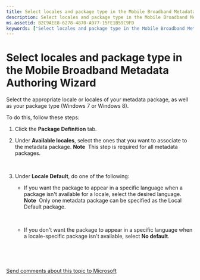 ```yaml
---
title: Select locales and package type in the Mobile Broadband Metadata Authoring Wizard
description: Select locales and package type in the Mobile Broadband Metadata Authoring Wizard
ms.assetid: B2C9AEE8-6278-4870-A977-15FE1B59C9FD
keywords: ["Select locales and package type in the Mobile Broadband Metadata Authoring Wizard"]
---
```


# Select locales and package type in the Mobile Broadband Metadata Authoring Wizard


Select the appropriate locale or locales of your metadata package, as well as your package type (Windows 7 or Windows 8).

To do this, follow these steps:

1.  Click the **Package Definition** tab.
2.  Under **Available locales**, select the ones that you want to associate to the metadata package.
    **Note**  This step is required for all metadata packages.

     

3.  Under **Locale Default**, do one of the following:
    -   If you want the package to appear in a specific language when a package isn't available for a locale, select the desired language.
        **Note**  Only one metadata package can be specified as the Local Default package.

         

    -   If you don't want the package to appear in a specific language when a locale-specific package isn't available, select **No default**.

 

 

[Send comments about this topic to Microsoft](mailto:wsddocfb@microsoft.com?subject=Documentation%20feedback%20[devtest\dma]:%20Select%20locales%20and%20package%20type%20in%20the%20Mobile%20Broadband%20Metadata%20Authoring%20Wizard%20%20RELEASE:%20%2811/17/2016%29&body=%0A%0APRIVACY%20STATEMENT%0A%0AWe%20use%20your%20feedback%20to%20improve%20the%20documentation.%20We%20don't%20use%20your%20email%20address%20for%20any%20other%20purpose,%20and%20we'll%20remove%20your%20email%20address%20from%20our%20system%20after%20the%20issue%20that%20you're%20reporting%20is%20fixed.%20While%20we're%20working%20to%20fix%20this%20issue,%20we%20might%20send%20you%20an%20email%20message%20to%20ask%20for%20more%20info.%20Later,%20we%20might%20also%20send%20you%20an%20email%20message%20to%20let%20you%20know%20that%20we've%20addressed%20your%20feedback.%0A%0AFor%20more%20info%20about%20Microsoft's%20privacy%20policy,%20see%20http://privacy.microsoft.com/default.aspx. "Send comments about this topic to Microsoft")




